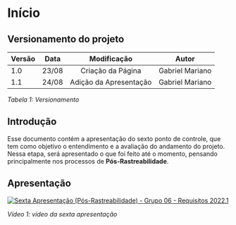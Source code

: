 # Início

## Versionamento do projeto

| Versão | Data  |    Modificação    |             Autor              |
| ------ | ----- | :---------------: | :----------------------------: |
| 1.0    | 23/08 | Criação da Página | Gabriel Mariano                |
| 1.1    | 24/08 | Adição da Apresentação | Gabriel Mariano                |

_Tabela 1: Versionamento_

## Introdução

Esse documento contém a apresentação do sexto ponto de controle, que tem como objetivo o entendimento e a avaliação do andamento do projeto. Nessa etapa, será apresentado o que foi feito até o momento, pensando principalmente nos processos de **Pós-Rastreabilidade**.

## Apresentação

[![Sexta Apresentação (Pós-Rastreabilidade) - Grupo 06 - Requisitos 2022.1](https://img.youtube.com/vi/SGYFcLUGvmQ/0.jpg)](https://www.youtube.com/watch?v=SGYFcLUGvmQ)

_Vídeo 1: vídeo da sexta apresentação_